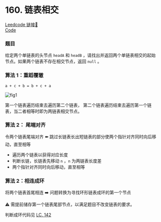 # 160. 链表相交

[Leedcode 链接🔗](https://leetcode.cn/problems/intersection-of-two-linked-lists/description/)  
[Code](https://github.com/alstondu/lc/blob/main/160/160.cpp)

### 题目

给定两个单链表的头节点 ```headA``` 和 ```headB``` ，请找出并返回两个单链表相交的起始节点。如果两个链表不存在相交节点，返回 ```null``` 。

### 算法 1：重蹈覆辙

```a + c + b = b + c + a```

![fig1](https://github.com/alstondu/lc/blob/main/160/fig1.png)

第一个链表遍历结束去遍历第二个链表， 第二个链表遍历结束去遍历第一个链表，当二者相等时即为两链表相交节点。

### 算法 2： 尾端对齐

令两个链表尾端对齐  ⬅️ 跳过长链表长出短链表的部分使两个指针对齐同时向后移动，直至相等

+ 遍历两个链表以获得对应长度
+ 判断长链，长链表先移动 ```n``` ，```n``` 为两链表长度差
+  两个指针对齐同时向后移动，直至相等

### 算法 2：相连成环

将两个链表首尾相连 ➡️ 问题转换为寻找环形链表成环的第一个节点

⚠️ 需提前储存第一个链表尾部节点，以满足题目不改变链表的要求。

判断成环代码见 [LC. 142](https://github.com/alstondu/lc/blob/main/142/142.cpp)

